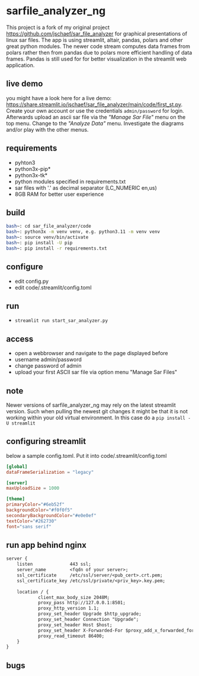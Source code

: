# sarfile_analyzer_ng

This project is a fork of my original project <https://github.com/jschaef/sar_file_analyzer> for graphical presentations of linux sar files.
The app is using streamlit, altair, pandas, polars and other great
python modules.
The newer code stream computes data frames from polars rather then from
pandas due to polars more efficient handling of data frames.
Pandas is still used for for better visualization in the streamlit web application.

## live demo

you might have a look here for a live demo:
<https://share.streamlit.io/jschaef/sar_file_analyzer/main/code/first_st.py>.
Create your own account or use the credentials <code>admin/password</code> for
login. Afterwards upload an ascii sar file via the _"Manage Sar File"_ menu on the
top menu. Change to the _"Analyze Data"_ menu. Investigate the diagrams and/or
play with the other menus.

## requirements

* pyhton3
* python3x-pip*
* python3x-tk*
* python modules specified in requirements.txt
* sar files with '.' as decimal separator (LC_NUMERIC en,us)
* 8GB RAM for better user experience

## build

```bash
bash~: cd sar_file_analyzer/code
bash~: python3x -m venv venv, e.g. python3.11 -m venv venv
bash~: source venv/bin/activate
bash~: pip install -U pip
bash~: pip install -r requirements.txt
```

## configure

* edit config.py
* edit code/.streamlit/config.toml

## run

* <code>streamlit run start_sar_analyzer.py</code>

## access

* open a webbrowser and navigate to the page displayed before
* username admin/password
* change password of admin
* upload your first ASCII sar file via option menu "Manage Sar Files"

## note

Newer versions of sarfile_analyzer_ng may rely on the latest streamlit version.
Such when pulling the newest git changes it might be that it is not working
within your old virtual environment.
In this case do a <code>pip install -U streamlit</code>

## configuring streamlit

below a sample config.toml. Put it into code/.streamlit/config.toml

```toml
[global]
dataFrameSerialization = "legacy"

[server]
maxUploadSize = 1000

[theme]
primaryColor="#6eb52f"
backgroundColor="#f0f0f5"
secondaryBackgroundColor="#e0e0ef"
textColor="#262730"
font="sans serif"
```

## run app behind nginx

```txt
server {
    listen              443 ssl;
    server_name         <fqdn of your server>;
    ssl_certificate     /etc/ssl/server/<pub_cert>.crt.pem;
    ssl_certificate_key /etc/ssl/private/<priv_key>.key.pem;
    
    location / {
            client_max_body_size 2048M;
            proxy_pass http://127.0.0.1:8501;
            proxy_http_version 1.1;
            proxy_set_header Upgrade $http_upgrade;
            proxy_set_header Connection "Upgrade";
            proxy_set_header Host $host;
            proxy_set_header X-Forwarded-For $proxy_add_x_forwarded_for;
            proxy_read_timeout 86400;
    }
}
```

## bugs
